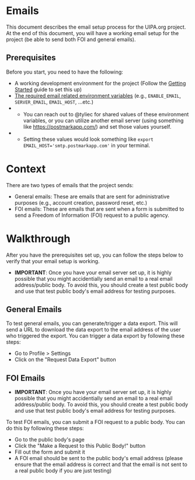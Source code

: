 # Emails

This document describes the email setup process for the UIPA.org project. At the end of this document, you will have a working email setup for the project (be able to send both FOI and general emails).

## Prerequisites

Before you start, you need to have the following:
- A working development environment for the project (Follow the [Getting Started](https://github.com/CodeWithAloha/uipa?tab=readme-ov-file#getting-started) guide to set this up)
- [The required email related environment variables](https://github.com/CodeWithAloha/uipa/blob/3bcbd67a8102b62840128017b4d62112b74e4d4c/uipa_org/settings/development.py#L25) (e.g., `ENABLE_EMAIL`, `SERVER_EMAIL`, `EMAIL_HOST`, ...etc.)
- - You can reach out to @tyliec for shared values of these environment variables, or you can utilize another email server (using something like https://postmarkapp.com/) and set those values yourself.
- - Setting these values would look something like `export EMAIL_HOST='smtp.postmarkapp.com'` in your terminal.

# Context

There are two types of emails that the project sends:
- General emails: These are emails that are sent for administrative purposes (e.g., account creation, password reset, etc.)
- FOI emails: These are emails that are sent when a form is submitted to send a Freedom of Information (FOI) request to a public agency.

# Walkthrough

After you have the prerequisites set up, you can follow the steps below to verify that your email setup is working.
- **IMPORTANT**: Once you have your email server set up, it is highly possible that you might accidentially send an email to a real email address/public body. To avoid this, you should create a test public body and use that test public body's email address for testing purposes.

## General Emails

To test general emails, you can generate/trigger a data export. This will send a URL to download the data export to the email address of the user who triggered the export. You can trigger a data export by following these steps:
- Go to Profile > Settings
- Click on the "Request Data Export" button

## FOI Emails

- **IMPORTANT**: Once you have your email server set up, it is highly possible that you might accidentially send an email to a real email address/public body. To avoid this, you should create a test public body and use that test public body's email address for testing purposes.

To test FOI emails, you can submit a FOI request to a public body. You can do this by following these steps:
- Go to the public body's page
- Click the "Make a Request to this Public Body!" button
- Fill out the form and submit it
- A FOI email should be sent to the public body's email address (please ensure that the email address is correct and that the email is not sent to a real public body if you are just testing)